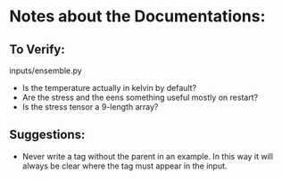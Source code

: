 Notes about the Documentations:
===============

To Verify:
----------

inputs/ensemble.py

* Is the temperature actually in kelvin by default?
* Are the stress and the eens something useful mostly on restart?
* Is the stress tensor a 9-length array?


Suggestions:
------------
* Never write a tag without the parent in an example. In this way it
  will always be clear where the tag must appear in the input.


